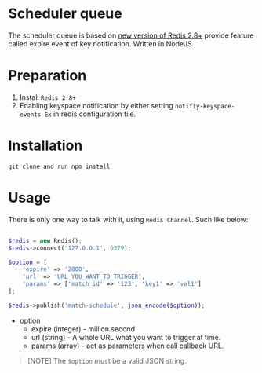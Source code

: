 Scheduler queue
====

The scheduler queue is based on [new version of Redis 2.8+](https://redis.io) provide feature called expire event of key notification. Written in NodeJS.

Preparation
===

1. Install `Redis 2.8+`  
1. Enabling keyspace notification by either setting `notifiy-keyspace-events Ex` in redis configuration file.

Installation
===

    git clone and run npm install


Usage
===

There is only one way to talk with it, using `Redis Channel`. Such like below:

```php

$redis = new Redis();
$redis->connect('127.0.0.1', 6379);

$option = [
	'expire' => '2000', 
	'url' => 'URL_YOU_WANT_TO_TRIGGER',
	'params' => ['match_id' => '123', 'key1' => 'val1']
];

$redis->publish('match-schedule', json_encode($option));

```

* option
    * expire (integer) - million second.
    * url (string) - A whole URL what you want to trigger at time.
    * params (array) - act as parameters when call callback URL.
    
> [NOTE] The `$option` must be a valid JSON string. 